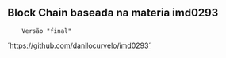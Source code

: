 ## Block Chain baseada na materia imd0293

        Versão "final"

´https://github.com/danilocurvelo/imd0293´

